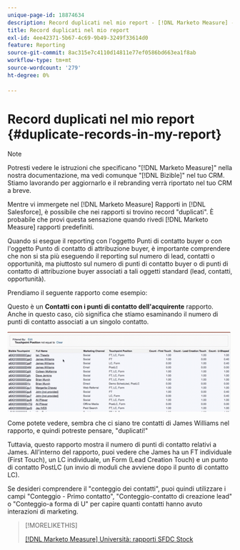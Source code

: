 ```yaml
---
unique-page-id: 18874634
description: Record duplicati nel mio report - [!DNL Marketo Measure] - Documentazione del prodotto
title: Record duplicati nel mio report
exl-id: 4ee42371-5b67-4c69-9b49-3249f33614d0
feature: Reporting
source-git-commit: 8ac315e7c4110d14811e77ef0586bd663ea1f8ab
workflow-type: tm+mt
source-wordcount: '279'
ht-degree: 0%

---
```


# Record duplicati nel mio report {#duplicate-records-in-my-report}

>[!NOTE]
>
>Potresti vedere le istruzioni che specificano &quot;[!DNL Marketo Measure]&quot; nella nostra documentazione, ma vedi comunque &quot;[!DNL Bizible]&quot; nel tuo CRM. Stiamo lavorando per aggiornarlo e il rebranding verrà riportato nel tuo CRM a breve.

Mentre vi immergete nel [!DNL Marketo Measure] Rapporti in [!DNL Salesforce], è possibile che nei rapporti si trovino record &quot;duplicati&quot;. È probabile che provi questa sensazione quando rivedi [!DNL Marketo Measure] rapporti predefiniti.

Quando si esegue il reporting con l&#39;oggetto Punti di contatto buyer o con l&#39;oggetto Punto di contatto di attribuzione buyer, è importante comprendere che non si sta più eseguendo il reporting sul numero di lead, contatti o opportunità, ma piuttosto sul numero di punti di contatto buyer o di punti di contatto di attribuzione buyer associati a tali oggetti standard (lead, contatti, opportunità).

Prendiamo il seguente rapporto come esempio:

Questo è un **Contatti con i punti di contatto dell&#39;acquirente** rapporto. Anche in questo caso, ciò significa che stiamo esaminando il numero di punti di contatto associati a un singolo contatto.

![](assets/1.gif)

Come potete vedere, sembra che ci siano tre contatti di James Williams nel rapporto, e quindi potreste pensare, &quot;duplicati!&quot;

Tuttavia, questo rapporto mostra il numero di punti di contatto relativi a James. All’interno del rapporto, puoi vedere che James ha un FT individuale (First Touch), un LC individuale, un Form (Lead Creation Touch) e un punto di contatto PostLC (un invio di moduli che avviene dopo il punto di contatto LC).

Se desideri comprendere il &quot;conteggio dei contatti&quot;, puoi quindi utilizzare i campi &quot;Conteggio - Primo contatto&quot;, &quot;Conteggio-contatto di creazione lead&quot; o &quot;Conteggio-a forma di U&quot; per capire quanti contatti hanno avuto interazioni di marketing.

>[!MORELIKETHIS]
>
>[[!DNL Marketo Measure] Università: rapporti SFDC Stock](https://universityonline.marketo.com/courses/bizible-fundamentals-bizible-102/#/page/5c5cb68dfb384d0c9fb96cc4)
